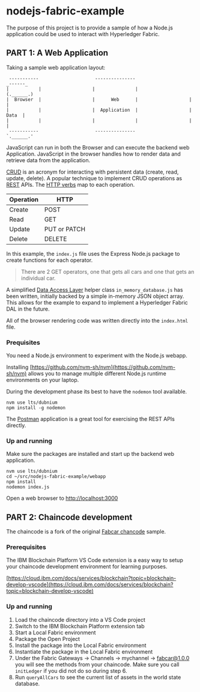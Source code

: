 # nodejs-fabric-example
The purpose of this project is to provide a sample of how a Node.js application could be used to interact with Hyperledger Fabric.

## PART 1: A Web Application

Taking a sample web application layout:

```
 -----------                     ---------------                     _------_
|           |                   |               |                   (.______.)
|  Browser  |                   |      Web      |                   |        |
|           |                   |  Application  |                   |  Data  |
|           |                   |               |                   |        |
 -----------                     ---------------                    `.______.'       

```

JavaScript can run in both the Browser and can execute the backend web Application. JavaScript in the browser handles how to render data and retrieve data from the application.

[CRUD](https://en.wikipedia.org/wiki/Create,_read,_update_and_delete) is an acronym for interacting with persistent data (create, read, update, delete). A popular technique to implement CRUD operations as [REST](https://en.wikipedia.org/wiki/Representational_state_transfer) APIs. The [HTTP verbs](https://en.wikipedia.org/wiki/Hypertext_Transfer_Protocol#Request_methods) map to each operation. 

| Operation | HTTP         |
|-----------|--------------|
| Create    | POST         |
| Read      | GET          |
| Update    | PUT or PATCH |
| Delete    | DELETE       |

In this example, the `index.js` file uses the Express Node.js package to create functions for each operator. 
> There are 2 GET operators, one that gets all cars and one that gets an individual car.

A simplified [Data Access Layer](https://en.wikipedia.org/wiki/Data_access_layer) helper class `in_memory_database.js` has been written, initially backed by a simple in-memory JSON object array. This allows for the example to expand to implement a Hyperledger Fabric DAL in the future. 

All of the browser rendering code was written directly into the `index.html` file. 

### Prequisites

You need a Node.js environment to experiment with the Node.js webapp.

Installing [https://github.com/nvm-sh/nvm](https://github.com/nvm-sh/nvm) allows you to manage multiple different Node.js runtime environments on your laptop. 

During the development phase its best to have the `nodemon` tool available. 

```
nvm use lts/dubnium
npm install -g nodemon
```

The [Postman](https://www.getpostman.com/) application is a great tool for exercising the REST APIs directly. 

### Up and running

Make sure the packages are installed and start up the backend web application.

```
nvm use lts/dubnium
cd ~/src/nodejs-fabric-example/webapp
npm install
nodemon index.js
```

Open a web browser to [http://localhost:3000](http://locahost:3000)


## PART 2: Chaincode development

The chaincode is a fork of the original [Fabcar chancode](https://github.com/hyperledger/fabric-samples/tree/release-1.4/chaincode/fabcar/typescript/) sample.

### Prerequisites 

The IBM Blockchain Platform VS Code extension is a easy way to setup your chaincode development environment for learning purposes. 

[https://cloud.ibm.com/docs/services/blockchain?topic=blockchain-develop-vscode](https://cloud.ibm.com/docs/services/blockchain?topic=blockchain-develop-vscode)

### Up and running

1. Load the chaincode directory into a VS Code project
2. Switch to the IBM Blockchain Platform extension tab
3. Start a Local Fabric environment
4. Package the Open Project
5. Install the package into the Local Fabric environment
6. Instantiate the package in the Local Fabric environment
7. Under the Fabric Gateways -> Channels -> mychannel -> fabcar@1.0.0 you will see the methods from your chaincode. Make sure you call `initLedger` if you did not do so during step 6.
8. Run `queryAllCars` to see the current list of assets in the world state database.

